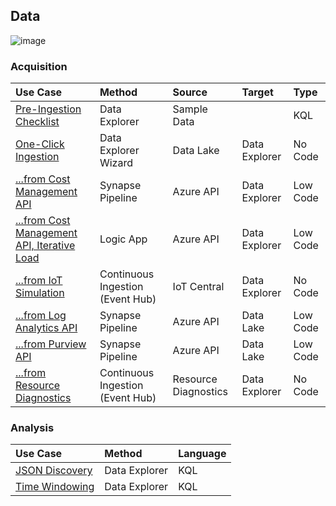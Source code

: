 ## Data

![image](https://user-images.githubusercontent.com/44923999/185972867-64465cc3-0769-4045-bc5d-672f573854c7.png)

### Acquisition

  Use Case | Method | Source | Target | Type
  :----- | :----- | :----- | :----- | :-----
  [Pre-Ingestion Checklist](Data_Acquisition_PreIngestionChecklist.md) | Data Explorer | Sample Data | | KQL
  [One-Click Ingestion](Data_Acquisition_OneClickIngestion.md) | Data Explorer Wizard | Data Lake | Data Explorer | No Code
  [...from Cost Management API](Data_Acquisition_fromCostManagementAPI.md) | Synapse Pipeline | Azure API | Data Explorer | Low Code
  [...from Cost Management API, Iterative Load](Data_Acquisition_IterativeLoad_fromCostManagementAPI.md) | Logic App | Azure API | Data Explorer | Low Code
  [...from IoT Simulation](Data_Acquisition_fromIoTSimulation.md) | Continuous Ingestion (Event Hub) | IoT Central | Data Explorer | No Code
  [...from Log Analytics API](Data_Acquisition_fromLogAnalyticsAPI.md) | Synapse Pipeline | Azure API | Data Lake | Low Code
  [...from Purview API](Data_Acquisition_fromPurviewAPI.md) | Synapse Pipeline | Azure API | Data Lake | Low Code
  [...from Resource Diagnostics](Data_Acquisition_fromResourceDiagnostics.md) | Continuous Ingestion (Event Hub) | Resource Diagnostics | Data Explorer | No Code

### Analysis

  Use Case | Method | Language
  :----- | :----- | :-----
  [JSON Discovery](Data_Analysis_JSONDiscovery.md) | Data Explorer | KQL
  [Time Windowing](Data_Analysis_TimeWindowing.md) | Data Explorer | KQL
